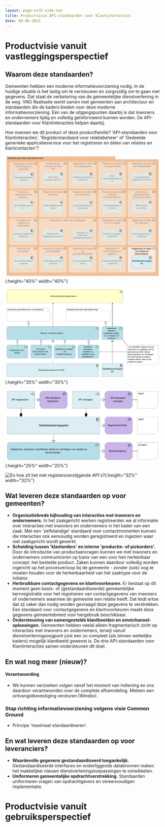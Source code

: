 ```yaml
---
layout: page-with-side-nav
title: Productvisie API-standaarden voor Klantinteracties
date: 09-06-2022
---
```


# Productvisie vanuit vastleggingsperspectief

## Waarom deze standaarden?

Gemeenten hebben een moderne informatievoorziening nodig. In de huidige situatie is het lastig om te vernieuwen en zorgvuldig om te gaan met gegevens. Dat staat de verbetering van de gemeentelijke dienstverlening in de weg. VNG Realisatie werkt samen met gemeenten aan architectuur en standaarden die de kaders bieden voor deze moderne informatievoorziening. Eén van de uitgangspunten daarbij is dat inwoners en ondernemers tijdig en volledig geïnformeerd kunnen worden. De API-standaarden voor Klantinteracties helpen daarbij.

Hoe noemen we dit product of deze productfamilie? 'API-standaarden voor Klantinteracties', 'Registerstandaard voor relatiebeheer' of 'Gedeelde generieke applicatieservice voor het registreren en delen van relaties en klantcontacten'?

![Register voor relatiebeheer in GEMMA-context](./assets/gemma-relatiebeheerregister.svg){:height="40%" width="40%"}<br>

![Relatie met GEMMA CRM-component en bijbehorende services](./assets/relatie-met-gemma-crm-component.svg){:height="35%" width="35%"}<br>

![Waar zit de standaard?](./assets/waar-zit-de-standaard.svg){:height="25%" width="25%"}<br>

![En hoe zit het met registeroverstijgende API's?](./assets/registerovertijgende-apis.svg){:height="32%" width="32%"}<br>

## Wat leveren deze standaarden op voor gemeenten?

- __Organisatiebrede bijhouding van interacties met inwoners en ondernemers.__ In het zaakgericht werken registreerden we al informatie over interacties met inwoners en ondernemers in het kader van een zaak. Met een 'zelfstandige' standaard voor contactmomenten kunnen die interacties ook eenvoudig worden geregistreerd en ingezien waar niet zaakgericht wordt gewerkt.
- __Scheiding tussen 'klantorders' en interne 'productie- of pickorders'.__ Door de introductie van productaanvragen kunnen we met inwoners en ondernemers communiceren op basis van een voor hen herkenbaar concept: het bestelde product. Zaken kunnen daardoor volledig worden ingericht op het procesverloop bij de gemeente - zonder (ook) oog te moeten houden voor de herkenbaarheid van het zaaktype voor de initiator.
- __Herbruikbare contactgegevens en klantvoorkeuren.__ Er bestaat op dit moment geen basis- of (gestandaardiseerde) gemeentelijke kernregistratie voor het registreren van contactgegevens van inwoners of ondernemers waarmee de gemeente een relatie heeft. Dat leidt ertoe dat zij vaker dan nodig worden gevraagd deze gegevens te verstrekken. Een standaard voor contactgegevens en klantvoorkeuren maakt deze gegevens gemeentebreed voor hergebruik beschikbaar.
- __Ondersteuning van samengestelde klantbeelden en omnichannel-oplossingen.__ Gemeenten hebben veelal alleen fragmentarisch zicht op interacties met inwoners en ondernemers, terwijl vanuit dienstverleningsoogpunt juist een zo compleet (als binnen wettelijke kaders) mogelijk klantbeeld gewenst is. De drie API-standaarden voor Klantinteracties samen ondersteunen dit doel.

## En wat nog meer (nieuw)?

#### Verantwoording

- We kunnen verzoeken volgen vanaf het moment van indiening en ons daardoor verantwoorden over de complete afhanndeling. Meteen een ontvangstbevestiging versturen (Wmebv).

### Stap richting informatievoorziening volgens visie Common Ground

- Principe 'maximaal standaardiseren'.

## En wat leveren deze standaarden op voor leveranciers?

- __Waardevolle gegevens gestandaardiseerd toegankelijk.__ Gestandaardiseerde interfaces en onderliggende databronnen maken het makkelijker nieuwe dienstverleningstoepassingen te ontwikkelen.
- __Uniformeren gemeentelijke opdrachtverstrekking.__ Standaarden uniformeren vragen van opdrachtgevers en vereenvoudigen implementatie.

# Productvisie vanuit gebruiksperspectief